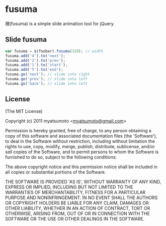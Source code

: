 # fusuma
襖(fusuma) is a simple slide animation tool for jQuery.

## Slide fusuma
```javascript
var fusuma = $(foobar).fusuma(320); // width
fusuma.add('4').to('next');
fusuma.add('2').to('prev');
fusuma.add('1').to('start');
fusuma.add('5').to('end');
fusuma.go('next'); // slide into right
fusuma.go('prev'); // slide into left
fusuma.go('back'); // slide into left
```

## License 

(The MIT License)

Copyright (c) 2011 myatsumoto &lt;myatsumoto@gmail.com&gt;

Permission is hereby granted, free of charge, to any person obtaining
a copy of this software and associated documentation files (the
'Software'), to deal in the Software without restriction, including
without limitation the rights to use, copy, modify, merge, publish,
distribute, sublicense, and/or sell copies of the Software, and to
permit persons to whom the Software is furnished to do so, subject to
the following conditions:

The above copyright notice and this permission notice shall be
included in all copies or substantial portions of the Software.

THE SOFTWARE IS PROVIDED 'AS IS', WITHOUT WARRANTY OF ANY KIND,
EXPRESS OR IMPLIED, INCLUDING BUT NOT LIMITED TO THE WARRANTIES OF
MERCHANTABILITY, FITNESS FOR A PARTICULAR PURPOSE AND NONINFRINGEMENT.
IN NO EVENT SHALL THE AUTHORS OR COPYRIGHT HOLDERS BE LIABLE FOR ANY
CLAIM, DAMAGES OR OTHER LIABILITY, WHETHER IN AN ACTION OF CONTRACT,
TORT OR OTHERWISE, ARISING FROM, OUT OF OR IN CONNECTION WITH THE
SOFTWARE OR THE USE OR OTHER DEALINGS IN THE SOFTWARE.

